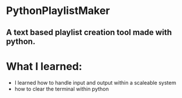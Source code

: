 # PythonPlaylistMaker

## A text based playlist creation tool made with python.

# What I learned:
- I learned how to handle input and output within a scaleable system
- how to clear the terminal within python